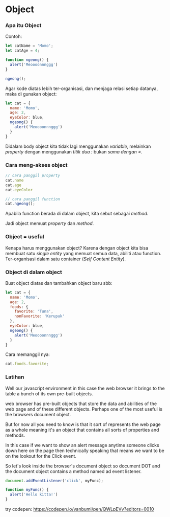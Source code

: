 # Object



### Apa itu Object

Contoh:

```javascript
let catName = 'Momo';
let catAge = 4;

function ngeong() {
  alert('Meoooonnnggg')
}

ngeong();
```

Agar kode diatas lebih ter-organisasi, dan menjaga relasi setiap datanya, maka di gunakan object:

```javascript
let cat = {
  name: 'Momo',
  age: 2,
  eyeColor: blue,
  ngeong() {
    alert('Meoooonnnggg')
  }
}
```

Didalam body object kita tidak lagi menggunakan *variable*, melainkan *property* dengan menggunakan *titik dua :* bukan *sama dengan =*.



### Cara meng-akses object

```javascript
// cara panggil property
cat.name
cat.age
cat.eyeColor

// cara panggil function
cat.ngeong();

```

Apabila function berada di dalam object, kita sebut sebagai *method*.

Jadi object memuat *property* dan *method*.



### Object = useful

Kenapa harus menggunakan object? Karena dengan object kita bisa membuat satu *single entity* yang memuat semua data, abiliti atau function. Ter-organisasi dalam satu container  (*Self Content Entity*).



### Object di dalam object

Buat object diatas dan tambahkan object baru sbb:

```javascript
let cat = {
  name: 'Momo',
  age: 2,
  foods: {
    favorite: 'Tuna',
    nonFavorite: 'Kerupuk'
  },
  eyeColor: blue,
  ngeong() {
    alert('Meoooonnnggg')
  }
}
```

Cara memanggil nya:

```javascript
cat.foods.favorite;
```



### Latihan

Well our javascript environment in this case the web browser it brings to the table a bunch of its own pre-built objects.

web browser has pre-built objects that store the data and abilities of the web page and of these different objects. Perhaps one of the most useful is the browsers document object.

But for now all you need to know is that it sort of represents the web page as a whole meaning it's an object that contains all sorts of properties and methods.

In this case if we want to show an alert message anytime someone clicks down here on the page then technically speaking that means we want to be on the lookout for the Click event.

So let's look inside the browser's document object so document DOT and the document object contains a method named ad event listener.

```javascript
document.addEventListener('click', myFunc);

function myFunc() {
  alert('Hello kitta!')
}
```

try codepen: https://codepen.io/vanbumi/pen/QWLpEVv?editors=0010


